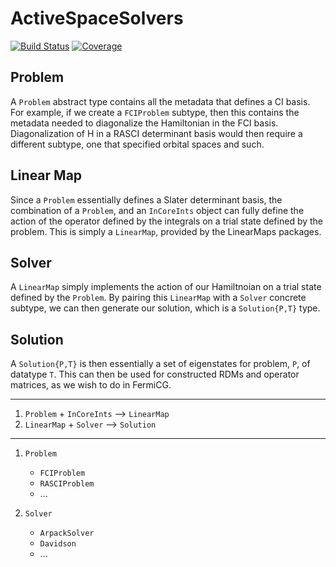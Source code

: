 # ActiveSpaceSolvers

<!-- [![Stable](https://img.shields.io/badge/docs-stable-blue.svg)](https://nmayhall-vt.github.io/ActiveSpaceSolvers.jl/stable/) -->
<!-- [![Dev](https://img.shields.io/badge/docs-dev-blue.svg)](https://nmayhall-vt.github.io/ActiveSpaceSolvers.jl/dev/) -->
[![Build Status](https://github.com/nmayhall-vt/ActiveSpaceSolvers.jl/actions/workflows/CI.yml/badge.svg?branch=main)](https://github.com/nmayhall-vt/ActiveSpaceSolvers.jl/actions/workflows/CI.yml?query=branch%3Amain)
[![Coverage](https://codecov.io/gh/nmayhall-vt/ActiveSpaceSolvers.jl/branch/main/graph/badge.svg)](https://codecov.io/gh/nmayhall-vt/ActiveSpaceSolvers.jl)


## Problem
A `Problem` abstract type contains all the metadata that defines a CI basis.
For example, if we create a `FCIProblem` subtype, then this contains the metadata
needed to diagonalize the Hamiltonian in the FCI basis.  
Diagonalization of H in a RASCI determinant basis would then require a different 
subtype, one that specified orbital spaces and such.

## Linear Map
Since a `Problem` essentially defines a Slater determinant basis, 
the combination of a `Problem`, and an `InCoreInts` object can fully define 
the action of the operator defined by the integrals on a trial state
defined by the problem. This is simply a `LinearMap`, provided by the LinearMaps packages.

## Solver
A `LinearMap` simply implements the action of our Hamiltnoian on a trial state 
defined by the `Problem`. By pairing this `LinearMap` with a `Solver` concrete
subtype, we can then generate our solution, which is a `Solution{P,T}` type. 

## Solution
A `Solution{P,T}` is then essentially a set of eigenstates for problem, `P`, of
datatype `T`. This can then be used for constructed RDMs and operator matrices, 
as we wish to do in FermiCG.

----

1. `Problem` + `InCoreInts` --> `LinearMap`
2. `LinearMap` + `Solver` --> `Solution`

----

1. `Problem`
	- `FCIProblem`
	- `RASCIProblem`
	- ...
	
1. `Solver`
	- `ArpackSolver`
	- `Davidson`
	- ...
